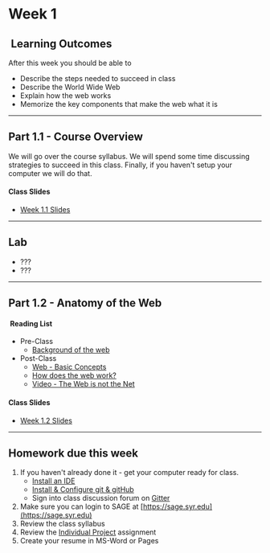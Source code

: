 # Week 1

## <i class="fa fa-star"></i>&nbsp;Learning Outcomes ###
After this week you should be able to 

- Describe the steps needed to succeed in class
- Describe the World Wide Web
- Explain how the web works
- Memorize the key components that make the web what it is

---  

## Part 1.1 - Course Overview 

We will go over the course syllabus. We will spend some time discussing strategies to succeed in this class. Finally, if you haven't setup your computer we will do that. 

#### Class Slides 

- [Week 1.1 Slides](/slides/ist263-w1-1.pdf)

---

## Lab

- ???
- ???   


---

## Part 1.2 - Anatomy of the Web ##

#### <i class="fa fa-book"></i>&nbsp;Reading List ###

- Pre-Class
    - <a href="https://launchschool.com/books/http/read/background" target="_blank">Background of the web</a>
- Post-Class
    - <a href="https://www.tutorialspoint.com/web_developers_guide/web_basic_concepts.htm" target="_blank">Web - Basic Concepts</a>
    - <a target="_blank" href="https://www.tutorialspoint.com/web_developers_guide/web_how_it_works.htm">How does the web work?</a>
    - <a target="_blank" href="https://www.youtube.com/watch?v=scWj1BMRHUA">Video - The Web is not the Net</a>

#### Class Slides 
- [Week 1.2 Slides](/slides/ist263-w1-2.pdf)

---  


## Homework due this week ###

1. If you haven't already done it - get your computer ready for class.
    - [Install an IDE](/computer-setup/#integrated-development-environment-ide)
    - [Install & Configure git & gitHub](/computer-setup/#git-github)
    - Sign into class discussion forum on [Gitter](https://gitter.im/iSchool-Syracuse-IST-263/F17-M005)
2. Make sure you can login to SAGE at [https://sage.syr.edu](https://sage.syr.edu)
3. Review the class syllabus
3. Review the [Individual Project](/projects/individual/) assignment
4. Create your resume in MS-Word or Pages


